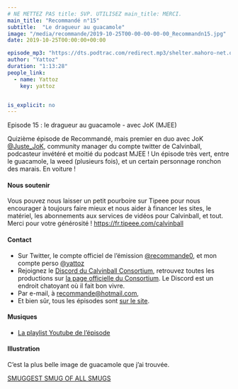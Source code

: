 ```yaml
---
# NE METTEZ PAS title: SVP. UTILISEZ main_title: MERCI.
main_title: "Recommandé n°15"
subtitle:  "Le dragueur au guacamole"
image: "/media/recommande/2019-10-25T00-00-00-00-00_Recommandn15.jpg"
date: 2019-10-25T00:00:00+00:00

episode_mp3: "https://dts.podtrac.com/redirect.mp3/shelter.mahoro-net.org/~yattoz/recommande/episodes/episode15.mp3"
author: "Yattoz"
duration: "1:13:28"
people_link: 
  - name: Yattoz
    key: yattoz


is_explicit: no
---
```


<PodcastHeader/>

<!-- ECRIRE LA DESCRIPTION DE L'EPISODE SOUS CETTE LIGNE -->


 Episode 15 : le dragueur au guacamole - avec JoK (MJEE) 

<p>Quizième épisode de Recommandé, mais premier en duo avec JoK <a href="https://twitter.com/Juste_JoK" rel="nofollow">@Juste_JoK</a>, community manager du compte twitter de Calvinball, podcasteur invétéré et moitié du podcast MJEE ! Un épisode très vert, entre le guacamole, la weed (plusieurs fois), et un certain personnage ronchon des marais. En voiture !</p>

<h4>Nous soutenir</h4>

<p>Vous pouvez nous laisser un petit pourboire sur Tipeee pour nous encourager à toujours faire mieux et nous aider à financer les sites, le matériel, les abonnements aux services de vidéos pour Calvinball, et tout. Merci pour votre générosité ! <a href="https://fr.tipeee.com/calvinball" rel="nofollow">https://fr.tipeee.com/calvinball</a></p>

<h4>Contact</h4>

<ul>
  <li>Sur Twitter, le compte officiel de l’émission <a href="https://twitter.com/recommande0" rel="nofollow">@recommande0</a>, et mon compte perso <a href="https://twitter.com/yattoz" rel="nofollow">@yattoz</a></li>
  <li>Rejoignez le <a href="https://discord.gg/4RnA9v7" rel="nofollow">Discord du Calvinball Consortium</a>, retrouvez toutes les productions sur <a href="https://calvinballradio.wordpress.com/" rel="nofollow">la page officielle du Consortium</a>. Le Discord est un endroit chatoyant où il fait bon vivre.</li>
  <li>Par e-mail, à <a href="mailto:recommande@hotmail.com" rel="nofollow">recommande@hotmail.com</a>,</li>
  <li>Et bien sûr, tous les épisodes sont <a href="https://recommande.duckdns.org" rel="nofollow">sur le site</a>.</li>
</ul>

<h4>Musiques</h4>

<ul>
  <li><a href="https://www.youtube.com/playlist?list=PLNjXbZkItxta80IPIxxJSgxgS2ERQ1imm" rel="nofollow">La playlist Youtube de l’épisode</a></li>
</ul>

<h4>Illustration</h4>

<p>C’est la plus belle image de guacamole que j’ai trouvée.</p>

<p><a href="https://www.youtube.com/watch?v=tdi19AZvHkQ" rel="nofollow">SMUGGEST SMUG OF ALL SMUGS</a></p>


